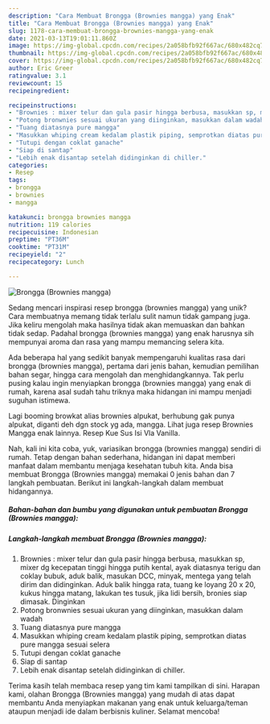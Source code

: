 ```yaml
---
description: "Cara Membuat Brongga (Brownies mangga) yang Enak"
title: "Cara Membuat Brongga (Brownies mangga) yang Enak"
slug: 1178-cara-membuat-brongga-brownies-mangga-yang-enak
date: 2021-03-13T19:01:11.860Z
image: https://img-global.cpcdn.com/recipes/2a058bfb92f667ac/680x482cq70/brongga-brownies-mangga-foto-resep-utama.jpg
thumbnail: https://img-global.cpcdn.com/recipes/2a058bfb92f667ac/680x482cq70/brongga-brownies-mangga-foto-resep-utama.jpg
cover: https://img-global.cpcdn.com/recipes/2a058bfb92f667ac/680x482cq70/brongga-brownies-mangga-foto-resep-utama.jpg
author: Eric Greer
ratingvalue: 3.1
reviewcount: 15
recipeingredient:

recipeinstructions:
- "Brownies : mixer telur dan gula pasir hingga berbusa, masukkan sp, mixer dg kecepatan tinggi hingga putih kental, ayak diatasnya terigu dan coklay bubuk, aduk balik, masukan DCC, minyak, mentega yang telah dirim dan didinginkan. Aduk balik hingga rata, tuang ke loyang 20 x 20, kukus hingga matang, lakukan tes tusuk, jika lidi bersih, bronies siap dimasak. Dinginkan"
- "Potong bronwnies sesuai ukuran yang diinginkan, masukkan dalam wadah"
- "Tuang diatasnya pure mangga"
- "Masukkan whiping cream kedalam plastik piping, semprotkan diatas pure mangga sesuai selera"
- "Tutupi dengan coklat ganache"
- "Siap di santap"
- "Lebih enak disantap setelah didinginkan di chiller."
categories:
- Resep
tags:
- brongga
- brownies
- mangga

katakunci: brongga brownies mangga 
nutrition: 119 calories
recipecuisine: Indonesian
preptime: "PT36M"
cooktime: "PT31M"
recipeyield: "2"
recipecategory: Lunch

---
```



![Brongga (Brownies mangga)](https://img-global.cpcdn.com/recipes/2a058bfb92f667ac/680x482cq70/brongga-brownies-mangga-foto-resep-utama.jpg)

Sedang mencari inspirasi resep brongga (brownies mangga) yang unik? Cara membuatnya memang tidak terlalu sulit namun tidak gampang juga. Jika keliru mengolah maka hasilnya tidak akan memuaskan dan bahkan tidak sedap. Padahal brongga (brownies mangga) yang enak harusnya sih mempunyai aroma dan rasa yang mampu memancing selera kita.

Ada beberapa hal yang sedikit banyak mempengaruhi kualitas rasa dari brongga (brownies mangga), pertama dari jenis bahan, kemudian pemilihan bahan segar, hingga cara mengolah dan menghidangkannya. Tak perlu pusing kalau ingin menyiapkan brongga (brownies mangga) yang enak di rumah, karena asal sudah tahu triknya maka hidangan ini mampu menjadi suguhan istimewa.

Lagi booming browkat alias brownies alpukat, berhubung gak punya alpukat, diganti deh dgn stock yg ada, mangga. Lihat juga resep Brownies Mangga enak lainnya. Resep Kue Sus Isi Vla Vanilla.


Nah, kali ini kita coba, yuk, variasikan brongga (brownies mangga) sendiri di rumah. Tetap dengan bahan sederhana, hidangan ini dapat memberi manfaat dalam membantu menjaga kesehatan tubuh kita. Anda bisa membuat Brongga (Brownies mangga) memakai 0 jenis bahan dan 7 langkah pembuatan. Berikut ini langkah-langkah dalam membuat hidangannya.

<!--inarticleads1-->

##### Bahan-bahan dan bumbu yang digunakan untuk pembuatan Brongga (Brownies mangga):





<!--inarticleads2-->

##### Langkah-langkah membuat Brongga (Brownies mangga):

1. Brownies : mixer telur dan gula pasir hingga berbusa, masukkan sp, mixer dg kecepatan tinggi hingga putih kental, ayak diatasnya terigu dan coklay bubuk, aduk balik, masukan DCC, minyak, mentega yang telah dirim dan didinginkan. Aduk balik hingga rata, tuang ke loyang 20 x 20, kukus hingga matang, lakukan tes tusuk, jika lidi bersih, bronies siap dimasak. Dinginkan
1. Potong bronwnies sesuai ukuran yang diinginkan, masukkan dalam wadah
1. Tuang diatasnya pure mangga
1. Masukkan whiping cream kedalam plastik piping, semprotkan diatas pure mangga sesuai selera
1. Tutupi dengan coklat ganache
1. Siap di santap
1. Lebih enak disantap setelah didinginkan di chiller.




Terima kasih telah membaca resep yang tim kami tampilkan di sini. Harapan kami, olahan Brongga (Brownies mangga) yang mudah di atas dapat membantu Anda menyiapkan makanan yang enak untuk keluarga/teman ataupun menjadi ide dalam berbisnis kuliner. Selamat mencoba!
